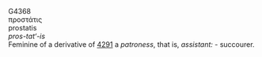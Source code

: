 <body>
  <p>G4368<br>  προστάτις  <br> prostatis  <br><i>pros-tat‘-is </i><br>Feminine of a derivative of <a href="g4291.htm">4291</a>  a <i>patroness</i>, that is, <i>assistant:</i> - succourer.<br></p>
 </body>